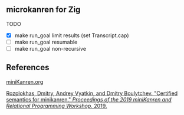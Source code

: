 ## microkanren for Zig

TODO

- [x] make run_goal limit results (set Transcript.cap)
- [ ] make run_goal resumable
- [ ] make run_goal non-recursive

## References

[miniKanren.org](http://minikanren.org/)

[Rozplokhas, Dmitry, Andrey Vyatkin, and Dmitry Boulytchev. "Certified semantics for minikanren." *Proceedings of the 2019 miniKanren and Relational Programming Workshop.* 2019.](http://minikanren.org/workshop/2019/minikanren19-final5.pdf)
